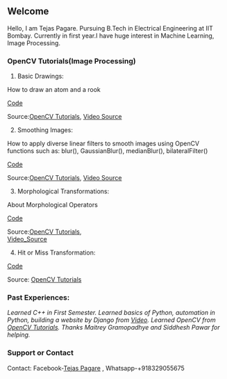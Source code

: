 ## Welcome 

Hello, I am Tejas Pagare. Pursuing B.Tech in Electrical Engineering at IIT Bombay. Currently in first year.I have huge interest in Machine Learning, Image Processing.

### OpenCV Tutorials(Image Processing)
1. Basic Drawings:

How to draw an atom and a rook

[Code](https://github.com/tejassp2002/SoC-Proposal/blob/master/geometric_drawings.py)

Source:[OpenCV Tutorials](https://docs.opencv.org/master/d3/d96/tutorial_basic_geometric_drawing.html),
 [Video Source](https://www.youtube.com/watch?v=V1aMDD5583k)


2. Smoothing Images:

How to apply diverse linear filters to smooth images using OpenCV functions such as:
blur(), GaussianBlur(), medianBlur(), bilateralFilter()

[Code](https://github.com/tejassp2002/SoC-Proposal/blob/master/smoothing_images.py)

Source:[OpenCV Tutorials](https://docs.opencv.org/master/dc/dd3/tutorial_gausian_median_blur_bilateral_filter.html),
   [Video Source](https://www.youtube.com/watch?v=u3poUhCxx4k)
   

3. Morphological Transformations:

About Morphological Operators

[Code](https://github.com/tejassp2002/SoC-Proposal/blob/master/morphological_tranfsormation.py)

Source:[OpenCV Tutorials](https://docs.opencv.org/master/db/df6/tutorial_erosion_dilatation.html),   
    [Video_Source](https://www.youtube.com/watch?v=xSzsD4kXhRw)
    
    
4. Hit or Miss Transformation:

[Code](https://github.com/tejassp2002/SoC-Proposal/blob/master/hit_or_miss.py)

Source: [OpenCV Tutorials](https://docs.opencv.org/master/db/d06/tutorial_hitOrMiss.html)

    
    
    
### Past Experiences:
*Learned C++ in First Semester. Learned basics of Python, automation in Python, building a website by Django from [Video](https://www.youtube.com/watch?v=_uQrJ0TkZlc). Learned OpenCV from [OpenCV Tutorials](https://docs.opencv.org/master/d7/da8/tutorial_table_of_content_imgproc.html).*
*Thanks Maitrey Gramopadhye and Siddhesh Pawar for helping.*

   
### Support or Contact

Contact: 
Facebook-[Tejas Pagare](https://www.facebook.com/tejas.pagare.58) , 
Whatsapp-+918329055675
